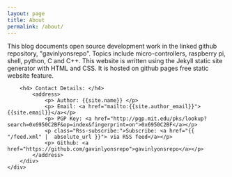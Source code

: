 ```yaml
---
layout: page
title: About
permalink: /about/
---
```

<html>
<body>	
	<div class="bgimage">
		 <div class="container">
			<p> This blog documents open source development work in the linked github repository, "gavinlyonsrepo". 
			 Topics include micro-controllers, raspberry pi, shell, python, C and C++.
			 This website is written using the Jekyll static site generator with HTML and CSS.
			 It is hosted on github pages free static website feature. 
			 </p> 
	
		<h4> Contact Details: </h4>
			<address>
				<p> Author: {{site.name}} </p>
				<p> Email: <a href="mailto:{{site.author_email}}">{{site.email}}</a></p>
				<p> PGP Key: <a href="http://pgp.mit.edu/pks/lookup?search=0x6950C2BF&op=index&fingerprint=on">0x6950C2BF</a></p>
				<p class="Rss-subscribe:">Subscribe: <a href="{{ "/feed.xml" |  absolute_url }}"> via RSS feed</a></p>   
				<p> Github: <a href="https://github.com/gavinlyonsrepo">gavinlyonsrepo</a></p>
			</address>
		</div>
	</div>		
</body>
</html>












